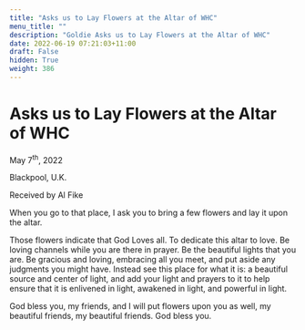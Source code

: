 ```yaml
---
title: "Asks us to Lay Flowers at the Altar of WHC"
menu_title: ""
description: "Goldie Asks us to Lay Flowers at the Altar of WHC"
date: 2022-06-19 07:21:03+11:00
draft: False
hidden: True
weight: 386
---
```

# Asks us to Lay Flowers at the Altar of WHC

May 7<sup>th</sup>, 2022

Blackpool, U.K.

Received by Al Fike   



When you go to that place, I ask you to bring a few flowers and lay it upon the altar.

Those flowers indicate that God Loves all. To dedicate this altar to love.  Be loving channels while you are there in prayer.  Be the beautiful lights that you are. Be gracious and loving, embracing all you meet, and put aside any judgments you might have. Instead see this place for what it is: a beautiful source and center of light, and add your light and prayers to it to help ensure that it is enlivened in light, awakened in light, and powerful in light. 

God bless you, my friends, and I will put flowers upon you as well, my beautiful friends, my beautiful friends. God bless you.